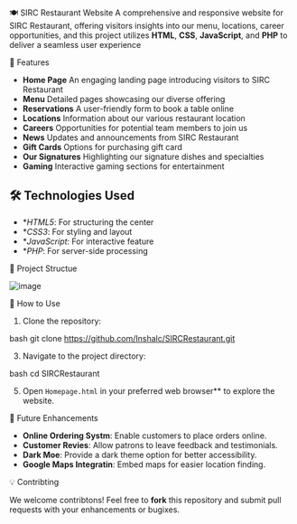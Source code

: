  🍽️ SIRC Restaurant Website
A comprehensive and responsive website for SIRC Restaurant, offering visitors insights into our menu, locations, career opportunities, and this project utilizes **HTML**, **CSS**, **JavaScript**, and **PHP** to deliver a seamless user experience

 🚀 Features

- **Home Page** An engaging landing page introducing visitors to SIRC Restaurant
- **Menu** Detailed pages showcasing our diverse offering
- **Reservations** A user-friendly form to book a table online
- **Locations** Information about our various restaurant location
- **Careers** Opportunities for potential team members to join us
- **News** Updates and announcements from SIRC Restaurant
- **Gift Cards** Options for purchasing gift card
- **Our Signatures** Highlighting our signature dishes and specialties
- **Gaming** Interactive gaming sections for entertainment

## 🛠️ Technologies Used

- **HTML5*: For structuring the center
- **CSS3*: For styling and layout
- **JavaScript*: For interactive feature
- **PHP*: For server-side processing

📂 Project Structue

![image](https://github.com/user-attachments/assets/498bbe61-c41b-43ac-8db1-597942df6d6d)

🎯 How to Use

1. Clone the repository:

  bash
    git clone https://github.com/Inshalc/SIRCRestaurant.git

3. Navigate to the project directory:

 bash
   cd SIRCRestaurant
   
5. Open `Homepage.html` in your preferred web browser** to explore the website.

📌 Future Enhancements

- **Online Ordering Systm**: Enable customers to place orders online.
- **Customer Revies**: Allow patrons to leave feedback and testimonials.
- **Dark Moe**: Provide a dark theme option for better accessibility.
- **Google Maps Integratin**: Embed maps for easier location finding.

💡 Contribting

We welcome contribtons! Feel free to **fork** this repository and submit pull requests with your enhancements or bugixes.
